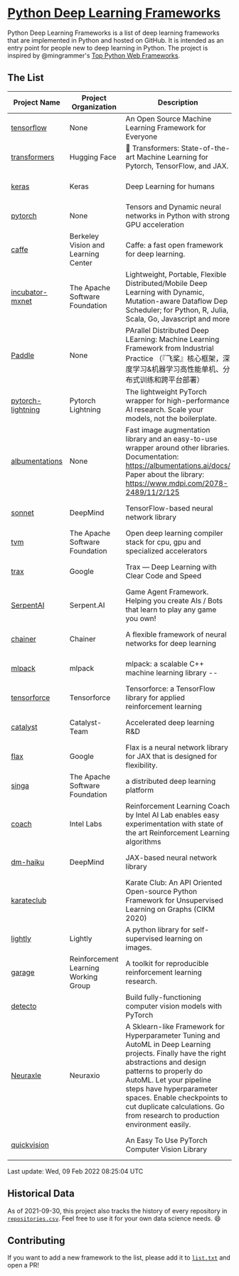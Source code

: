# [Python Deep Learning Frameworks](https://www.github.com/shimst3r/python-deep-learning-frameworks)

Python Deep Learning Frameworks is a list of deep learning frameworks that are implemented in Python and hosted on GitHub. It is intended as an entry point for people new to deep learning in Python. The project is inspired by @mingrammer's [Top Python Web Frameworks](https://github.com/mingrammer/python-web-framework-stars).

## The List

| Project Name | Project Organization | Description | Stars | Forks | Open Issues | Last Commit |
| ------------ | -------------------- | ----------- | ----: | ----: | ----------: | ----------- |
| [tensorflow](https://tensorflow.org) | None | An Open Source Machine Learning Framework for Everyone | 162758 | 86302 | 2512 | 0 day(s) ago |
| [transformers](https://huggingface.co/transformers) | Hugging Face | 🤗 Transformers: State-of-the-art Machine Learning for Pytorch, TensorFlow, and JAX. | 57879 | 13669 | 447 | 0 day(s) ago |
| [keras](http://keras.io/) | Keras | Deep Learning for humans | 53922 | 18985 | 264 | 0 day(s) ago |
| [pytorch](https://pytorch.org) | None | Tensors and Dynamic neural networks in Python with strong GPU acceleration | 53870 | 14890 | 11223 | 0 day(s) ago |
| [caffe](http://caffe.berkeleyvision.org/) | Berkeley Vision and Learning Center | Caffe: a fast open framework for deep learning. | 32237 | 18940 | 1178 | 0 day(s) ago |
| [incubator-mxnet](https://mxnet.apache.org) | The Apache Software Foundation | Lightweight, Portable, Flexible Distributed/Mobile Deep Learning with Dynamic, Mutation-aware Dataflow Dep Scheduler; for Python, R, Julia, Scala, Go, Javascript and more | 19851 | 6892 | 1973 | 0 day(s) ago |
| [Paddle](http://www.paddlepaddle.org/) | None | PArallel Distributed Deep LEarning: Machine Learning Framework from Industrial Practice （『飞桨』核心框架，深度学习&机器学习高性能单机、分布式训练和跨平台部署） | 17556 | 4268 | 2782 | 0 day(s) ago |
| [pytorch-lightning](https://pytorchlightning.ai) | Pytorch Lightning | The lightweight PyTorch wrapper for high-performance AI research. Scale your models, not the boilerplate. | 17283 | 2150 | 491 | 0 day(s) ago |
| [albumentations](https://albumentations.ai) | None | Fast image augmentation library and an easy-to-use wrapper around other libraries. Documentation:  https://albumentations.ai/docs/ Paper about the library: https://www.mdpi.com/2078-2489/11/2/125 | 9633 | 1235 | 260 | 0 day(s) ago |
| [sonnet](https://sonnet.dev/) | DeepMind | TensorFlow-based neural network library | 9190 | 1310 | 24 | 1 day(s) ago |
| [tvm](https://tvm.apache.org/) | The Apache Software Foundation | Open deep learning compiler stack for cpu, gpu and specialized accelerators | 7676 | 2379 | 335 | 0 day(s) ago |
| [trax](https://github.com/google/trax) | Google | Trax — Deep Learning with Clear Code and Speed | 6753 | 692 | 89 | 0 day(s) ago |
| [SerpentAI](http://serpent.ai) | Serpent.AI | Game Agent Framework. Helping you create AIs / Bots that learn to play any game you own! | 6153 | 723 | 2 | 0 day(s) ago |
| [chainer](https://chainer.org) | Chainer | A flexible framework of neural networks for deep learning | 5660 | 1379 | 10 | 5 day(s) ago |
| [mlpack](https://www.mlpack.org/) | mlpack | mlpack: a scalable C++ machine learning library --  | 3907 | 1407 | 79 | 1 day(s) ago |
| [tensorforce](https://github.com/tensorforce/tensorforce) | Tensorforce | Tensorforce: a TensorFlow library for applied reinforcement learning | 3086 | 517 | 5 | 2 day(s) ago |
| [catalyst](https://catalyst-team.com) | Catalyst-Team | Accelerated deep learning R&D | 2831 | 352 | 5 | 1 day(s) ago |
| [flax](https://github.com/google/flax) | Google | Flax is a neural network library for JAX that is designed for flexibility. | 2630 | 298 | 168 | 0 day(s) ago |
| [singa](https://github.com/apache/singa) | The Apache Software Foundation | a distributed deep learning platform | 2521 | 802 | 39 | 1 day(s) ago |
| [coach](https://intellabs.github.io/coach/) | Intel Labs | Reinforcement Learning Coach by Intel AI Lab enables easy experimentation with state of the art Reinforcement Learning algorithms | 2106 | 423 | 87 | 3 day(s) ago |
| [dm-haiku](https://dm-haiku.readthedocs.io) | DeepMind | JAX-based neural network library | 1710 | 130 | 36 | 1 day(s) ago |
| [karateclub](https://karateclub.readthedocs.io) |  | Karate Club: An API Oriented Open-source Python Framework for Unsupervised Learning on Graphs (CIKM 2020) | 1509 | 182 | 1 | 0 day(s) ago |
| [lightly](https://github.com/lightly-ai/lightly) | Lightly | A python library for self-supervised learning on images. | 1456 | 98 | 67 | 1 day(s) ago |
| [garage](https://github.com/rlworkgroup/garage) | Reinforcement Learning Working Group | A toolkit for reproducible reinforcement learning research. | 1394 | 247 | 222 | 0 day(s) ago |
| [detecto](https://detecto.readthedocs.io/) |  | Build fully-functioning computer vision models with PyTorch | 533 | 89 | 26 | 0 day(s) ago |
| [Neuraxle](https://www.neuraxle.org/) | Neuraxio | A Sklearn-like Framework for Hyperparameter Tuning and AutoML in Deep Learning projects. Finally have the right abstractions and design patterns to properly do AutoML. Let your pipeline steps have hyperparameter spaces. Enable checkpoints to cut duplicate calculations. Go from research to production environment easily. | 496 | 53 | 113 | 1 day(s) ago |
| [quickvision](https://github.com/oke-aditya/quickvision) |  | An Easy To Use PyTorch Computer Vision Library | 47 | 4 | 19 | 6 day(s) ago |

Last update: Wed, 09 Feb 2022 08:25:04 UTC

## Historical Data

As of 2021-09-30, this project also tracks the history of every repository in [`repositories.csv`](./repositories.csv). Feel free to use it for your own data science needs. :smile:

## Contributing

If you want to add a new framework to the list, please add it to [`list.txt`](./python-deep-learning-frameworks/list.txt) and open a PR!
